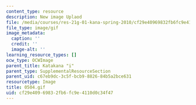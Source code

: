```yaml
---
content_type: resource
description: New image Uplaod
file: /media/courses/res-21g-01-kana-spring-2010/cf29e40969832fb6fc9e4110d0c34f47_0504.gif
file_type: image/gif
image_metadata:
  caption: ''
  credit: ''
  image-alt: ''
learning_resource_types: []
ocw_type: OCWImage
parent_title: Katakana "i"
parent_type: SupplementalResourceSection
parent_uid: c67eb9dc-3c5f-bcb9-8826-84b5a2bce631
resourcetype: Image
title: 0504.gif
uid: cf29e409-6983-2fb6-fc9e-4110d0c34f47
---
```

